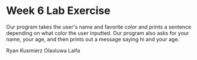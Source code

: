 # Week 6 Lab Exercise
Our program takes the user's name and favorite color and prints a sentence depending on what color the user inputted.
Our program also asks for your name, your age, and then prints out a message saying hi and your age.

Ryan Kusmierz
Olaoluwa Laifa